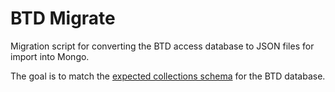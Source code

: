 # BTD Migrate

Migration script for converting the BTD access database to JSON files for import into Mongo.

The goal is to match the [expected collections schema](https://github.com/savagetw/btd/blob/master/Schema.md) for the BTD database.
